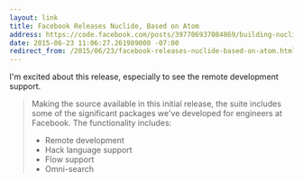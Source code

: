 ```yaml
---
layout: link
title: Facebook Releases Nuclide, Based on Atom
address: https://code.facebook.com/posts/397706937084869/building-nuclide-a-unified-developer-experience/
date: 2015-06-23 11:06:27.261989000 -07:00
redirect_from: /2015/06/23/facebook-releases-nuclide-based-on-atom.html
---
```


I'm excited about this release, especially to see the remote development support.

> Making the source available in this initial release, the suite includes some of the significant packages we've developed for engineers at Facebook. The functionality includes:
>
> * Remote development
> * Hack language support
> * Flow support
> * Omni-search
